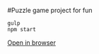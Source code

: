#Puzzle game project for fun

    gulp
    npm start

[Open in browser](http://127.0.0.1/index.html)

